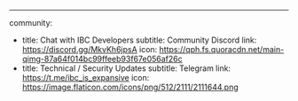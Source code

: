 ---

community:

- title: Chat with IBC Developers
  subtitle: Community Discord
  link: https://discord.gg/MkvKh6jpsA 
  icon: https://qph.fs.quoracdn.net/main-qimg-87a64f014bc99ffeeb93f67e056af26c
- title: Technical / Security Updates
  subtitle: Telegram
  link: https://t.me/ibc_is_expansive
  icon: https://image.flaticon.com/icons/png/512/2111/2111644.png
